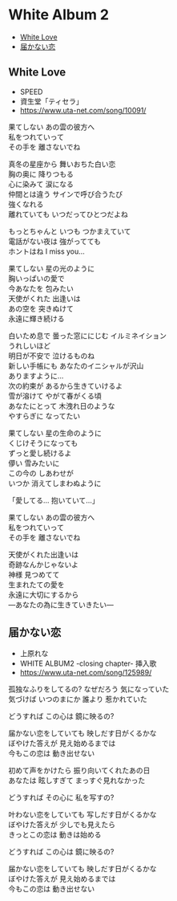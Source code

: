 
# White Album 2 <!-- omit in toc -->

- [White Love](#white-love)
- [届かない恋](#届かない恋)


## White Love

- SPEED
- 資生堂「ティセラ」
- https://www.uta-net.com/song/10091/

果てしない あの雲の彼方へ<br>
私をつれていって<br>
その手を 離さないでね<br>

真冬の星座から 舞いおちた白い恋<br>
胸の奥に 降りつもる<br>
心に染みて 涙になる<br>
仲間とは違う サインで呼び合うたび<br>
強くなれる<br>
離れていても いつだってひとつだよね<br>

もっとちゃんと いつも つかまえていて<br>
電話がない夜は 強がってても<br>
ホントはね I miss you…<br>

果てしない 星の光のように<br>
胸いっぱいの愛で<br>
今あなたを 包みたい<br>
天使がくれた 出逢いは<br>
あの空を 突きぬけて<br>
永遠に輝き続ける<br>

白いため息で 曇った窓ににじむ イルミネイション<br>
うれしいほど<br>
明日が不安で 泣けるものね<br>
新しい手帳にも あなたのイニシャルが沢山<br>
ありますように…<br>
次の約束が あるから生きていけるよ<br>
雪が溶けて やがて春がくる頃<br>
あなたにとって 木洩れ日のような<br>
やすらぎに なってたい<br>

果てしない 星の生命のように<br>
くじけそうになっても<br>
ずっと愛し続けるよ<br>
儚い 雪みたいに<br>
この今の しあわせが<br>
いつか 消えてしまわぬように<br>

「愛してる… 抱いていて…」<br>

果てしない あの雲の彼方へ<br>
私をつれていって<br>
その手を 離さないでね<br>

天使がくれた出逢いは<br>
奇跡なんかじゃないよ<br>
神様 見つめてて<br>
生まれたての愛を<br>
永遠に大切にするから<br>
―あなたの為に生きていきたい―<br>


## 届かない恋

- 上原れな
- WHITE ALBUM2 -closing chapter- 挿入歌
- https://www.uta-net.com/song/125989/

孤独なふりをしてるの? なぜだろう 気になっていた<br>
気づけば いつのまにか 誰より 惹かれていた<br>

どうすれば この心は 鏡に映るの?<br>

届かない恋をしていても 映しだす日がくるかな<br>
ぼやけた答えが 見え始めるまでは<br>
今もこの恋は 動き出せない<br>

初めて声をかけたら 振り向いてくれたあの日<br>
あなたは 眩しすぎて まっすぐ見れなかった<br>

どうすれば その心に 私を写すの?<br>

叶わない恋をしていても 写しだす日がくるかな<br>
ぼやけた答えが 少しでも見えたら<br>
きっとこの恋は 動きは始める<br>

どうすれば この心は 鏡に映るの?<br>

届かない恋をしていても 映しだす日がくるかな<br>
ぼやけた答えが 見え始めるまでは<br>
今もこの恋は 動き出せない<br>
